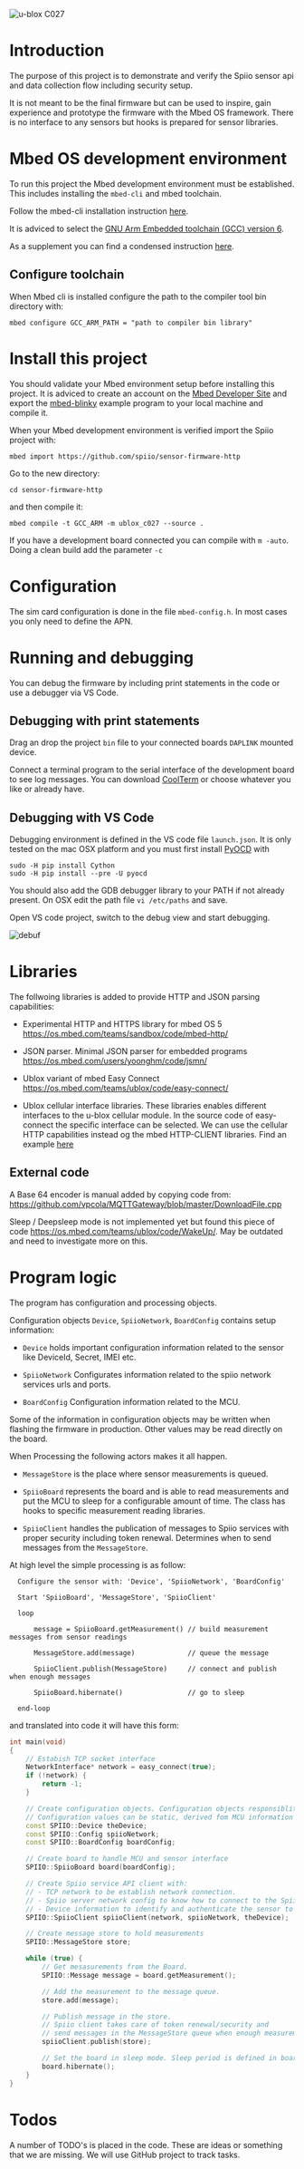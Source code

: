 ![u-blox C027](board.png)

# Introduction

The purpose of this project is to demonstrate and verify the Spiio sensor api and data collection flow including security setup.

It is not meant to be the final firmware but can be used to inspire, gain experience and prototype the firmware with the Mbed OS framework. There is no interface to any sensors but hooks is prepared for sensor libraries.

# Mbed OS development environment

To run this project the Mbed development environment must be established. This includes installing the `mbed-cli` and mbed toolchain.

Follow the mbed-cli installation instruction [here](https://os.mbed.com/docs/v5.6/tools/setup.html/).

It is adviced to select the [GNU Arm Embedded toolchain (GCC) version 6](https://developer.arm.com/open-source/gnu-toolchain/gnu-rm/downloads).

As a supplement you can find a condensed instruction [here](http://grbd.github.io/posts/2016/11/06/using-the-mbed-cli/).

## Configure toolchain

When Mbed cli is installed configure the path to the compiler tool bin directory with:

```
mbed configure GCC_ARM_PATH = "path to compiler bin library"
```

# Install this project

You should validate your Mbed environment setup before installing this project. It is adviced to create an account on the [Mbed Developer Site](https://os.mbed.com/) and export the [mbed-blinky](https://github.com/ARMmbed/mbed-os-example-blinky) example program to your local machine and compile it.

When your Mbed development environment is verified import the Spiio project with:

`mbed import https://github.com/spiio/sensor-firmware-http`

Go to the new directory:

`cd sensor-firmware-http`

and then compile it:

`mbed compile -t GCC_ARM -m ublox_c027 --source .`

If you have a development board connected you can compile with `m -auto`.
Doing a clean build add the parameter `-c`

# Configuration

The sim card configuration is done in the file `mbed-config.h`. In most cases you only need to define the APN.

# Running and debugging
You can debug the firmware by including print statements in the code or use a debugger via VS Code.
## Debugging with print statements
Drag an drop the project `bin` file to your connected boards `DAPLINK` mounted device.

Connect a terminal program to the serial interface of the development board to see log messages.
You can download [CoolTerm](http://freeware.the-meiers.org/) or choose whatever you like or already have.

## Debugging with VS Code
Debugging environment is defined in the VS code file `launch.json`. 
It is only tested on the mac OSX platform and you must first install [PyOCD](https://github.com/mbedmicro/pyOCD) with
```
sudo -H pip install Cython
sudo -H pip install --pre -U pyocd
```

You should also add the GDB debugger library to your PATH if not already present. On OSX edit the path file `vi /etc/paths` and save. 

Open VS code project, switch to the debug view and start debugging. 

![debuf](debug.png)


# Libraries

The follwoing libraries is added to provide HTTP and JSON parsing capabilities:

* Experimental HTTP and HTTPS library for mbed OS 5
  https://os.mbed.com/teams/sandbox/code/mbed-http/

* JSON parser. Minimal JSON parser for embedded programs
  https://os.mbed.com/users/yoonghm/code/jsmn/

* Ublox variant of mbed Easy Connect
  https://os.mbed.com/teams/ublox/code/easy-connect/

* Ublox cellular interface libraries. These libraries enables different interfaces to the u-blox cellular module. In the source code of easy-connect the specific interface can be selected.  We can use the cellular HTTP capabilities instead og the mbed HTTP-CLIENT libraries. Find an example [here](https://os.mbed.com/teams/ublox/code/example-ublox-at-cellular-interface-ext/file/e1b6cd53333f/main.cpp/)

## External code

A Base 64 encoder is manual added by copying code from: https://github.com/vpcola/MQTTGateway/blob/master/DownloadFile.cpp

Sleep / Deepsleep mode is not implemented yet but found this piece of code https://os.mbed.com/teams/ublox/code/WakeUp/. May be outdated and need to investigate more on this.

# Program logic

The program has configuration and processing objects.

Configuration objects `Device`, `SpiioNetwork`, `BoardConfig` contains setup information:

* `Device` holds important configuration information related to the sensor like DeviceId, Secret, IMEI etc.

* `SpiioNetwork` Configurates information related to the spiio network services urls and ports.

* `BoardConfig` Configuration information related to the MCU.

Some of the information in configuration objects may be written when flashing the firmware in production.
Other values may be read directly on the board.

When Processing the following actors makes it all happen.

* `MessageStore` is the place where sensor measurements is queued.

* `SpiioBoard` represents the board and is able to read measurements and put the MCU to sleep for a configurable amount of time. The class has hooks to specific measurement reading libraries.

* `SpiioClient` handles the publication of messages to Spiio services with proper security including token renewal. Determines when to send messages from the `MessageStore`.

At high level the simple processing is as follow:

```
  Configure the sensor with: 'Device', 'SpiioNetwork', 'BoardConfig'

  Start 'SpiioBoard', 'MessageStore', 'SpiioClient'

  loop

      message = SpiioBoard.getMeasurement() // build measurement messages from sensor readings

      MessageStore.add(message)             // queue the message

      SpiioClient.publish(MessageStore)     // connect and publish when enough messages

      SpiioBoard.hibernate()                // go to sleep

  end-loop
```

and translated into code it will have this form:

```C++
int main(void)
{
    // Estabish TCP socket interface
    NetworkInterface* network = easy_connect(true);
    if (!network) {
        return -1;
    }

    // Create configuration objects. Configuration objects responsiblity is to create the environment to the processing objects.
    // Configuration values can be static, derived fom MCU information or supplied during factory flash of firmware.
    const SPIIO::Device theDevice;
    const SPIIO::Config spiioNetwork;
    const SPIIO::BoardConfig boardConfig;

    // Create board to handle MCU and sensor interface
    SPIIO::SpiioBoard board(boardConfig);

    // Create Spiio service API client with:
    // - TCP network to be establish network connection.
    // - Spiio server network config to know how to connect to the Spiio services.
    // - Device information to identify and authenticate the sensor to the spiio services.
    SPIIO::SpiioClient spiioClient(network, spiioNetwork, theDevice);

    // Create message store to hold measurements
    SPIIO::MessageStore store;

    while (true) {
        // Get mesasurements from the Board.
        SPIIO::Message message = board.getMeasurement();

        // Add the measurement to the message queue.
        store.add(message);

        // Publish message in the store.
        // Spiio client takes care of token renewal/security and
        // send messages in the MessageStore queue when enough measurements.
        spiioClient.publish(store);

        // Set the board in sleep mode. Sleep period is defined in boardConfig..
        board.hibernate();
    }
}
```

# Todos

A number of TODO's is placed in the code. These are ideas or something that we are missing.
We will use GitHub project to track tasks.
